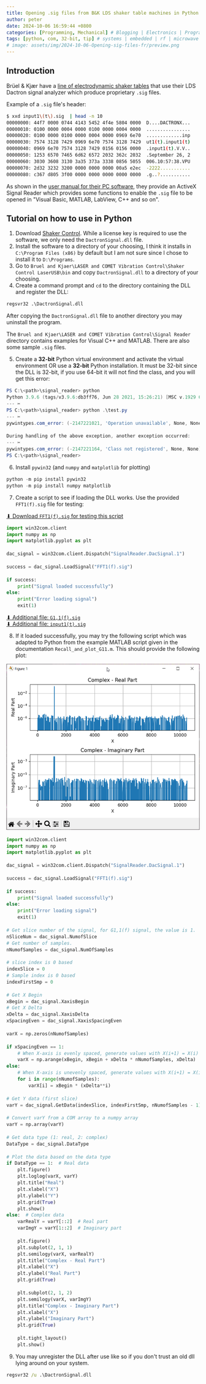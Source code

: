 ```yaml
---
title: Opening .sig files from B&K LDS shaker table machines in Python
author: peter
date: 2024-10-06 16:59:44 +0800
categories: [Programming, Mechanical] # Blogging | Electronics | Programming | Mechanical | SelfHosting
tags: [python, com, 32-bit, tip] # systems | embedded | rf | microwave | electronics | solidworks | automation | tip
# image: assets/img/2024-10-06-Opening-sig-files-fr/preview.png
---
```


## Introduction

Brüel & Kjær have a [line of electrodynamic shaker tables](https://www.hbkworld.com/en/products/vibration-testing/shaker-systems#!ref_bksv.com) that use their LDS Dactron signal analyzer which produce proprietary `.sig` files.

Example of a `.sig` file's header:

```bash
$ xxd input1\(t\).sig  | head -n 10
00000000: 44f7 0000 0744 4143 5452 4f4e 5804 0000  D....DACTRONX...
00000010: 0100 0000 0004 0000 0100 0000 0004 0000  ................
00000020: 0100 0000 0100 0000 0004 0000 0969 6e70  .............inp
00000030: 7574 3128 7429 0969 6e70 7574 3128 7429  ut1(t).input1(t)
00000040: 0969 6e70 7574 3128 7429 0156 0156 0000  .input1(t).V.V..
00000050: 1253 6570 7465 6d62 6572 2032 362c 2032  .September 26, 2
00000060: 3030 3608 3130 3a35 373a 3338 0856 5055  006.10:57:38.VPU
00000070: 2d32 3232 3200 0000 0000 0000 00a5 e2ec  -2222...........
00000080: c367 d805 3f00 0000 0000 0000 0000 0000  .g..?...........
```

As shown in the [user manual for their PC software](https://www.bksv.com/downloads/dactron/shakercontroller/manuals/shakercontroluserguide6.3.pdf), they provide an ActiveX Signal Reader which provides some functions to enable the `.sig` file to be opened in "Visual Basic, MATLAB, LabView, C++ and so on".

## Tutorial on how to use in Python

1. Download [Shaker Control](https://www.bksv.com/en/services/downloads/vibration-control-software/version-9). While a license key is required to use the software, we only need the `DactronSignal.dll` file.
2. Install the software to a directory of your choosing, I think it installs in `C:\Program Files (x86)` by default but I am not sure since I chose to install it to `D:\Programs`.
3. Go to `Bruel and Kjaer\LASER and COMET Vibration Control\Shaker Control LaserUSB\bin` and copy `DactronSignal.dll` to a directory of your choosing.
4. Create a command prompt and `cd` to the directory containing the DLL and register the DLL:

```bat
regsvr32 .\DactronSignal.dll
```

After copying the `DactronSignal.dll` file to another directory you may uninstall the program.

The `Bruel and Kjaer\LASER and COMET Vibration Control\Signal Reader` directory contains examples for Visual C++ and MATLAB. There are also some sample `.sig` files.

5. Create a **32-bit** Python virtual environment and activate the virtual environment OR use a **32-bit** Python installation. It must be 32-bit since the DLL is 32-bit, if you use 64-bit it will not find the class, and you will get this error:

```powershell
PS C:\<path>\signal_reader> python
Python 3.9.6 (tags/v3.9.6:db3ff76, Jun 28 2021, 15:26:21) [MSC v.1929 64 bit (AMD64)] on win32
--- ✂
PS C:\<path>\signal_reader> python .\test.py
--- ✂
pywintypes.com_error: (-2147221021, 'Operation unavailable', None, None)

During handling of the above exception, another exception occurred:
--- ✂
pywintypes.com_error: (-2147221164, 'Class not registered', None, None)
PS C:\<path>\signal_reader>

```

6. Install `pywin32` (and `numpy` and `matplotlib` for plotting)

```powershell
python -m pip install pywin32
python -m pip install numpy matplotlib
```

7. Create a script to see if loading the DLL works. Use the provided `FFT1(f).sig` file for testing:

[⬇ Download `FFT1(f).sig` for testing this script](</assets/lib/2024-10-06-Opening-sig-files-fr/FFT1(f).sig>)

```python
import win32com.client
import numpy as np
import matplotlib.pyplot as plt

dac_signal = win32com.client.Dispatch("SignalReader.DacSignal.1")

success = dac_signal.LoadSignal("FFT1(f).sig")

if success:
    print("Signal loaded successfully")
else:
    print("Error loading signal")
    exit(1)
```

[⬇ Additional file: `G1,1(f).sig`](</assets/lib/2024-10-06-Opening-sig-files-fr/G1,1(f).sig>)\
[⬇ Additional file: `input1(t).sig`](</assets/lib/2024-10-06-Opening-sig-files-fr/input1(t).sig>)

8. If it loaded successfully, you may try the following script which was adapted to Python from the example MATLAB script given in the documentation `Recall_and_plot_G11.m`. This should provide the following plot:

![FFT1(f).sig plot](/assets/img/2024-10-06-Opening-sig-files-fr/plot_fft.png)

```python
import win32com.client
import numpy as np
import matplotlib.pyplot as plt

dac_signal = win32com.client.Dispatch("SignalReader.DacSignal.1")

success = dac_signal.LoadSignal("FFT1(f).sig")

if success:
    print("Signal loaded successfully")
else:
    print("Error loading signal")
    exit(1)

# Get slice number of the signal, for G1,1(f) signal, the value is 1.
nSliceNum = dac_signal.NumofSlice
# Get number of samples.
nNumofSamples = dac_signal.NumOfSamples

# slice index is 0 based
indexSlice = 0
# Sample index is 0 based
indexFirstSmp = 0

# Get X Begin
xBegin = dac_signal.XaxisBegin
# Get X Delta
xDelta = dac_signal.XaxisDelta
xSpacingEven = dac_signal.XaxisSpacingEven

varX = np.zeros(nNumofSamples)

if xSpacingEven == 1:
    # When X-axis is evenly spaced, generate values with X(i+1) = X(i) + XDelta
    varX = np.arange(xBegin, xBegin + xDelta * nNumofSamples, xDelta)
else:
    # When X-axis is unevenly spaced, generate values with X(i+1) = X(i) * XDelta
    for i in range(nNumofSamples):
        varX[i] = xBegin * (xDelta**i)

# Get Y data (first slice)
varY = dac_signal.GetData(indexSlice, indexFirstSmp, nNumofSamples - 1)

# Convert varY from a COM array to a numpy array
varY = np.array(varY)

# Get data type (1: real, 2: complex)
DataType = dac_signal.DataType

# Plot the data based on the data type
if DataType == 1:  # Real data
    plt.figure()
    plt.loglog(varX, varY)
    plt.title("Real")
    plt.xlabel("X")
    plt.ylabel("Y")
    plt.grid(True)
    plt.show()
else:  # Complex data
    varRealY = varY[::2]  # Real part
    varImgY = varY[1::2]  # Imaginary part

    plt.figure()
    plt.subplot(2, 1, 1)
    plt.semilogy(varX, varRealY)
    plt.title("Complex - Real Part")
    plt.xlabel("X")
    plt.ylabel("Real Part")
    plt.grid(True)

    plt.subplot(2, 1, 2)
    plt.semilogy(varX, varImgY)
    plt.title("Complex - Imaginary Part")
    plt.xlabel("X")
    plt.ylabel("Imaginary Part")
    plt.grid(True)

    plt.tight_layout()
    plt.show()
```

9. You may unregister the DLL after use like so if you don't trust an old dll lying around on your system.

```bat
regsvr32 /u .\DactronSignal.dll
```

